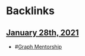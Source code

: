 
# Backlinks
## [January 28th, 2021](<January 28th, 2021.md>)
- #[Graph Mentorship](<Graph Mentorship.md>)


